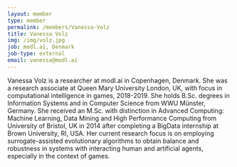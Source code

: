 ```yaml
---
layout: member
type: member
permalink: /members/Vanessa-Volz
title: Vanessa Volz
img: /img/volz.jpg
job: modl.ai, Denmark
job-type: external
email: vanessa@modl.ai
---
```


Vanessa Volz is a researcher at modl.ai in Copenhagen, Denmark. She was a research associate at Queen Mary University London, UK, with focus in computational intelligence in games, 2018-2019. She holds B.Sc. degrees in Information Systems and in Computer Science from WWU Münster, Germany. She received an M.Sc. with distinction in Advanced Computing: Machine Learning, Data Mining and High Performance Computing from University of Bristol, UK in 2014 after completing a BigData internship at Brown University, RI, USA. Her current research focus is on employing surrogate-assisted evolutionary algorithms to obtain balance and robustness in systems with interacting human and artificial agents, especially in the context of games.


